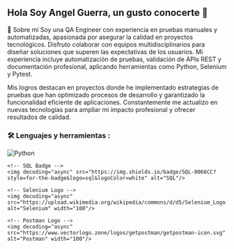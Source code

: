 ## Hola Soy Angel Guerra, un gusto conocerte 👋

📢 Sobre mí
Soy una QA Engineer con experiencia en pruebas manuales y automatizadas, apasionada por asegurar la calidad en proyectos tecnológicos. Disfruto colaborar con equipos multidisciplinarios para diseñar soluciones que superen las expectativas de los usuarios. Mi experiencia incluye automatización de pruebas, validación de APIs REST y documentación profesional, aplicando herramientas como Python, Selenium y Pytest.

Mis logros destacan en proyectos donde he implementado estrategias de pruebas que han optimizado procesos de desarrollo y garantizado la funcionalidad eficiente de aplicaciones. Constantemente me actualizo en nuevas tecnologías para ampliar mi impacto profesional y ofrecer resultados de calidad.

### :hammer_and_wrench: Lenguajes y herramientas :

<div id="header" align="left">
    <!-- Python Badge -->
    <img decoding="async" src="https://img.shields.io/badge/Python-3776AB?style=for-the-badge&logo=python&logoColor=white" alt="Python"/>
    
    <!-- SQL Badge -->
    <img decoding="async" src="https://img.shields.io/badge/SQL-0066CC?style=for-the-badge&logo=sql&logoColor=white" alt="SQL"/>
    
    <!-- Selenium Logo -->
    <img decoding="async" src="https://upload.wikimedia.org/wikipedia/commons/d/d5/Selenium_Logo.png" alt="Selenium" width="100"/>
    
    <!-- Postman Logo -->
    <img decoding="async" src="https://www.vectorlogo.zone/logos/getpostman/getpostman-icon.svg" alt="Postman" width="100"/>
</div>
